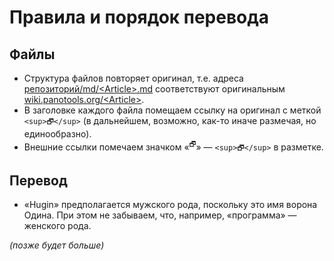 # Правила и порядок перевода

## Файлы

* Структура файлов повторяет оригинал, т.е. адреса [репозиторий/md/&lt;Article&gt;.md](md/) соответствуют оригинальным [wiki.panotools.org/&lt;Article&gt;](https://wiki.panotools.org/).
* В заголовке каждого файла помещаем ссылку на оригинал с меткой `<sup>🗗</sup>` (в дальнейшем, возможно, как-то иначе размечая, но единообразно).
* Внешние ссылки помечаем значком «<sup>🗗</sup>» — `<sup>🗗</sup>` в разметке.

## Перевод

* «Hugin» предполагается мужского рода, поскольку это имя ворона Одина. При этом не забываем, что, например, «программа» — женского рода.

_(позже будет больше)_
